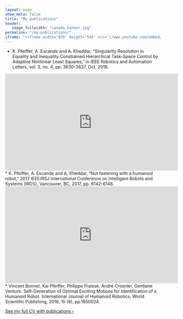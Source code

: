 ```yaml
---
layout: page
show_meta: false
title: "My publications"
header:
   image_fullwidth: "canada_banner.jpg"
permalink: "/my-publications/"
iframe: "<iframe width='970' height='546' src='//www.youtube.com/embed/WoHxoz_0ykI' frameborder='0' allowfullscreen></iframe>"
---
```

* K. Pfeiffer, A. Escande and A. Kheddar, “Singularity Resolution in Equality and Inequality Constrained Hierarchical Task-Space Control by Adaptive Nonlinear Least Squares,” in IEEE Robotics and Automation Letters, vol. 3, no. 4, pp. 3630-3637, Oct. 2018.
<iframe width="560" height="315" src="https://www.youtube.com/embed/kTe6FKZTo_I" frameborder="0" allow="accelerometer; autoplay; encrypted-media; gyroscope; picture-in-picture" allowfullscreen></iframe>
* K. Pfeiffer, A. Escande and A. Kheddar, “Nut fastening with a humanoid robot,” 2017 IEEE/RSJ International Conference on Intelligent Robots and Systems (IROS), Vancouver, BC, 2017, pp. 6142-6148.
<iframe width="560" height="315" src="https://www.youtube.com/embed/YgdYxNQ__40" frameborder="0" allow="accelerometer; autoplay; encrypted-media; gyroscope; picture-in-picture" allowfullscreen></iframe>
* Vincent Bonnet, Kai Pfeiffer, Philippe Fraisse, André Crosnier, Gentiane Venture. Self-Generation of Optimal Exciting Motions for Identification of a Humanoid Robot. International Journal of Humanoid Robotics, World Scientific Publishing, 2018, 15 (6), pp.1850024.

<a class="radius button small" href="{{ site.url }}{{ site.baseurl }}/curriculum-vitae/">See my full CV with publications ›</a>
